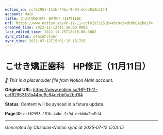```yaml
---
notion_id: ccf62953-151b-44bc-9c94-dcbb0a2bd1f4
account: Main
title: こせき矯正歯科　HP修正（11月11日）
url: https://www.notion.so/HP-11-11-ccf62953151b44bc9c94dcbb0a2bd1f4
created_time: 2022-11-12T11:56:00.000Z
last_edited_time: 2022-11-25T12:15:00.000Z
sync_status: placeholder
sync_time: 2025-07-12T15:01:15.131725
---
```


# こせき矯正歯科　HP修正（11月11日）

*🔄 This is a placeholder file from Notion Main account.*

**Original URL**: https://www.notion.so/HP-11-11-ccf62953151b44bc9c94dcbb0a2bd1f4

**Status**: Content will be synced in a future update.

**Page ID**: `ccf62953-151b-44bc-9c94-dcbb0a2bd1f4`

---

*Generated by Obsidian-Notion sync at 2025-07-12 15:01:15*
